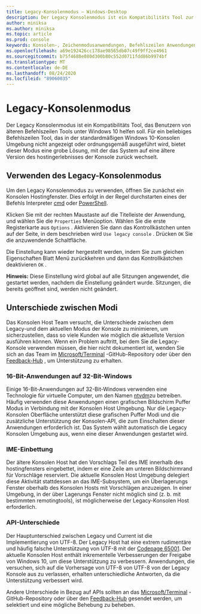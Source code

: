```yaml
---
title: Legacy-Konsolenmodus – Windows-Desktop
description: Der Legacy Konsolenmodus ist ein Kompatibilitäts Tool zur Unterstützung beim Ausführen von Befehlszeilen Anwendungen, die möglicherweise nicht mit dem Windows 10-Konsolen Host funktionieren.
author: miniksa
ms.author: miniksa
ms.topic: article
ms.prod: console
keywords: Konsolen-, Zeichenmodusanwendungen, Befehlszeilen Anwendungen, Terminalanwendungen, Konsolen-API, Kompatibilität
ms.openlocfilehash: a69e192426cc178ae98565db07c49f9ff2ce4961
ms.sourcegitcommit: b75f4688e080d300b80c552d0711fdd86b9974bf
ms.translationtype: MT
ms.contentlocale: de-DE
ms.lasthandoff: 08/24/2020
ms.locfileid: "89060035"
---
```

# <a name="legacy-console-mode"></a>Legacy-Konsolenmodus

Der Legacy Konsolenmodus ist ein Kompatibilitäts Tool, das Benutzern von älteren Befehlszeilen Tools unter Windows 10 helfen soll. Für ein beliebiges Befehlszeilen Tool, das in der standardmäßigen Windows 10-Konsolen Umgebung nicht angezeigt oder ordnungsgemäß ausgeführt wird, bietet dieser Modus eine grobe Lösung, mit der das System auf eine ältere Version des hostingerlebnisses der Konsole zurück wechselt.

## <a name="using-legacy-console-mode"></a>Verwenden des Legacy-Konsolenmodus

Um den Legacy Konsolenmodus zu verwenden, öffnen Sie zunächst ein Konsolen Hostingfenster. Dies erfolgt in der Regel durchstarten eines der Befehls Interpreter [cmd](https://docs.microsoft.com/windows-server/administration/windows-commands/cmd) oder [PowerShell](https://docs.microsoft.com/powershell/scripting/install/installing-windows-powershell).

Klicken Sie mit der rechten Maustaste auf die Titelleiste der Anwendung, und wählen Sie die `Properties` Menüoption. Wählen Sie die erste Registerkarte aus `Options` . Aktivieren Sie dann das Kontrollkästchen unten auf der Seite, in dem beschrieben wird `Use legacy console` . Drücken `OK` Sie die anzuwendende Schaltfläche.

Die Einstellung kann wieder hergestellt werden, indem Sie zum gleichen Eigenschaften Blatt Menü zurückkehren und dann das Kontrollkästchen deaktivieren `OK` .

**Hinweis:** Diese Einstellung wird global auf alle Sitzungen angewendet, die gestartet werden, nachdem die Einstellung geändert wurde. Sitzungen, die bereits geöffnet sind, werden nicht geändert.

## <a name="differences-between-modes"></a>Unterschiede zwischen Modi

Das Konsolen Host Team versucht, die Unterschiede zwischen dem Legacy-und dem aktuellen Modus der Konsole zu minimieren, um sicherzustellen, dass so viele Kunden wie möglich die aktuellste Version ausführen können. Wenn ein Problem auftritt, bei dem Sie die Legacy-Konsole verwenden müssen, die hier nicht dokumentiert ist, wenden Sie sich an das Team im [Microsoft/Terminal](https://github.com/microsoft/terminal/) -GitHub-Repository oder über den [Feedback-Hub](https://docs.microsoft.com/windows-insider/feedback-hub/feedback-hub-app) , um Unterstützung zu erhalten.

### <a name="16-bit-applications-on-32-bit-windows"></a>16-Bit-Anwendungen auf 32-Bit-Windows

Einige 16-Bit-Anwendungen auf 32-Bit-Windows verwenden eine Technologie für virtuelle Computer, um den Namen [ntvdm](https://docs.microsoft.com/windows/compatibility/ntvdm-and-16-bit-app-support)zu betreiben. Häufig verwenden diese Anwendungen einen grafischen Bildschirm Puffer Modus in Verbindung mit der Konsolen Host Umgebung. Nur die Legacy-Konsolen Oberfläche unterstützt diese grafischen Puffer Modi und die zusätzliche Unterstützung der Konsolen-API, die zum Einschalten dieser Anwendungen erforderlich ist. Das System wählt automatisch die Legacy Konsolen Umgebung aus, wenn eine dieser Anwendungen gestartet wird.

### <a name="ime-embedding"></a>IME-Einbettung

Der ältere Konsolen Host hat den Vorschlags Teil des IME innerhalb des hostingfensters eingebettet, indem er eine Zeile am unteren Bildschirmrand für Vorschläge reserviert. Die aktuelle Konsolen Host Umgebung delegiert diese Aktivität stattdessen an das IME-Subsystem, um ein Überlagerungs Fenster oberhalb des Konsolen Hosts mit Vorschlägen anzuzeigen. In einer Umgebung, in der über Lagerungs Fenster nicht möglich sind (z. b. mit bestimmten remotingtools), ist möglicherweise der Legacy-Konsolen Host erforderlich.

### <a name="api-differences"></a>API-Unterschiede

Der Hauptunterschied zwischen Legacy und Current ist die Implementierung von UTF-8. Der Legacy Host hat eine extrem rudimentäre und häufig falsche Unterstützung von UTF-8 mit der [Codepage 65001](https://docs.microsoft.com/windows/win32/intl/code-pages). Der aktuelle Konsolen Host enthält inkrementelle Verbesserungen der Freigabe von Windows 10, um diese Unterstützung zu verbessern. Anwendungen, die versuchen, sich auf die Vorhersage von UTF-8 von UTF-8 von der Legacy Konsole aus zu verlassen, erhalten unterschiedliche Antworten, da die Unterstützung verbessert wird. 

Andere Unterschiede in Bezug auf APIs sollten an das [Microsoft/Terminal](https://github.com/microsoft/terminal/) -GitHub-Repository oder über den [Feedback-Hub](https://docs.microsoft.com/windows-insider/feedback-hub/feedback-hub-app) gesendet werden, um selektiert und eine mögliche Behebung zu beheben.